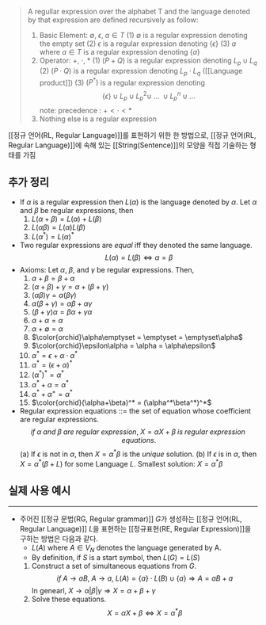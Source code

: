 > A regullar expression over the alphabet T and the language denoted by that expression are defined recursively as follow:
> 1. Basic Element: $\emptyset, \; \epsilon, \; a \in T$
> 	(1) $\emptyset$ is a regular expression denoting the empty set
> 	(2) $\epsilon$ is a regular expression denoting $\{ \epsilon \}$
> 	(3) $a$ where $a \in T$ is a regular expression denoting $\{ a \}$
> 2. Operator: $+, \; \cdot, \; *$
>	(1) $(P + Q)$ is a regular expression denoting  $L_p \cup L_q$
>	(2) $(P\cdot Q)$ is a regular expression denoting $L_p \cdot L_q$ ([[Language product]])
>	(3) $(P^*)$ is a regular expression denoting $$\{\epsilon\}\cup L_p \cup L^2_p \cup \; ... \; \cup L^n_p \cup ... $$
>		note: precedence : $+ < \cdot < *$
>3. Nothing else is a regular expression

[[정규 언어(RL, Regular Language)]]를 표현하기 위한 한 방법으로, [[정규 언어(RL, Regular Language)]]에 속해 있는 [[String(Sentence)]]의 모양을 직접 기술하는 형태를 가짐

## **추가 정리**
+ If $\alpha$ is a regular expression then $L(\alpha)$ is the language denoted by $\alpha$. Let $\alpha$ and $\beta$ be regular expressions, then
	1. $L(\alpha + \beta) = L(\alpha) + L(\beta)$
	2. $L(\alpha\beta) = L(\alpha)L(\beta)$
	3. $L(\alpha^*) = L(\alpha)^*$
+ Two regular expressions are *equal* iff they denoted the same language. $$L(\alpha) = L(\beta) \Leftrightarrow \alpha = \beta $$
+ Axioms: Let $\alpha, \; \beta,$ and $\gamma$ be regular expressions. Then,
	1. $\alpha + \beta = \beta + \alpha$
	2. $(\alpha + \beta) + \gamma = \alpha + (\beta + \gamma)$
	3. $(\alpha\beta)\gamma = \alpha(\beta\gamma)$
	4. $\alpha(\beta + \gamma) = \alpha\beta + \alpha\gamma$
	5. $(\beta + \gamma)\alpha = \beta\alpha + \gamma\alpha$
	6. $\alpha + \alpha = \alpha$
	7. $\alpha + \emptyset = \alpha$
	8. $\color{orchid}\alpha\emptyset = \emptyset = \emptyset\alpha$
	9. $\color{orchid}\epsilon\alpha = \alpha = \alpha\epsilon$
	10. $\alpha^* = \epsilon + \alpha \cdot \alpha^*$
	11. $\alpha^* = (\epsilon + \alpha)^*$
	12. $(\alpha^* )^* = \alpha^*$
	13. $\alpha^* + \alpha = \alpha^*$
	14. $\alpha^* + \alpha^+ = \alpha^*$
	15. $\color{orchid}(\alpha+\beta)^* = (\alpha^*\beta^*)^*$ 
+ Regular expression equations ::= the set of equation whose coefficient are regular expressions. $$if \; \alpha \; and \; \beta \; are \; regular \; expression, \; X = \alpha X + \beta \; is \; regular \; expression \; equations.$$
	(a) If $\epsilon$ is not in $\alpha$, then $X = \alpha^* \beta$ is the *unique* solution.
	(b) If $\epsilon$ is in $\alpha$, then $X = \alpha^* (\beta + L)$ for some Language $L$. 
	  Smallest solution:  $X = \alpha^* \beta$ 


## **실제 사용 예시**
---
+ 주어진 [[정규 문법(RG, Regular grammar)]] $G$가 생성하는 [[정규 언어(RL, Regular Language)]] $L$을 표현하는 [[정규표현(RE, Regular Expression)]]을 구하는 방법은 다음과 같다.
	+ $L(A)$ where $A \in V_N$ denotes the language generated by A.
	+ By definition, if $S$ is a start symbol, then $L(G)=L(S)$
	1. Construct a set of simultaneous equations from $G$. $$if \; A \rightarrow aB, \; A \rightarrow a, \; L(A) = \{a\} \cdot L(B) \cup \{a\} \Rightarrow A = aB + a$$ In genearl, $X \rightarrow \alpha |\beta|\gamma \Rightarrow X = \alpha + \beta + \gamma$
	2. Solve these equations. $$X = \alpha X + \beta \Leftrightarrow X = \alpha^* \beta$$
